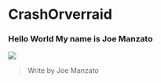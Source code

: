# CrashOrverraid
### Hello World My name is **Joe Manzato**
![](https://pixabay.com/pt/images/search/inform%C3%A1tica/)
> Write by Joe Manzato
